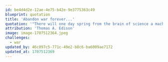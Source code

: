 ```yaml
---
id: be4d4d2e-12ae-4e75-b42e-9e3775363c49
blueprint: quotation
title: 'Abandon war forever...'
quotation: '"There will one day spring from the brain of science a machine or force so fearful in its potentialities, so absolutely terrifying, that even man, the fighter – who will dare torture and death in order to inflict torture and death – will be appalled, and so abandon war forever."'
attribution: 'Thomas A. Edison'
image: image-1707512364.jpeg
challenges:
  - war
updated_by: 46c097c5-771c-49e2-b8c6-ba6009ae7172
updated_at: 1707512369
---
```

